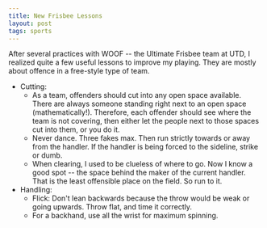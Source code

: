 ```yaml
---
title: New Frisbee Lessons
layout: post
tags: sports
---
```


After several practices with WOOF -- the Ultimate Frisbee team at UTD, I realized quite a few useful lessons to improve my playing. They are mostly about offence in a free-style type of team.
- Cutting:
    - As a team, offenders should cut into any open space available. There are always someone standing right next to an open space (mathematically!). Therefore, each offender should see where the team is not covering, then either let the people next to those spaces cut into them, or you do it.
    - Never dance. Three fakes max. Then run strictly towards or away from the handler. If the handler is being forced to the sideline, strike or dumb.
    - When clearing, I used to be clueless of where to go. Now I know a good spot -- the space behind the maker of the current handler. That is the least offensible place on the field. So run to it.
- Handling:
    - Flick: Don't lean backwards because the throw would be weak or going upwards. Throw flat, and time it correctly.
    - For a backhand, use all the wrist for maximum spinning.